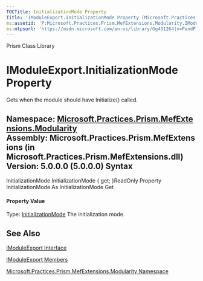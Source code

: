 ```yaml
---
TOCTitle: InitializationMode Property
Title: 'IModuleExport.InitializationMode Property (Microsoft.Practices.Prism.MefExtensions.Modularity)'
ms:assetid: 'P:Microsoft.Practices.Prism.MefExtensions.Modularity.IModuleExport.InitializationMode'
ms:mtpsurl: 'https://msdn.microsoft.com/en-us/library/Gg431264(v=PandP.50)'
---
```


Prism Class Library

IModuleExport.InitializationMode Property
=============================================

Gets when the module should have Initialize() called.

**Namespace:** [Microsoft.Practices.Prism.MefExtensions.Modularity](https://msdn.microsoft.com/n:microsoft.practices.prism.mefextensions.modularity)
**Assembly:** Microsoft.Practices.Prism.MefExtensions (in Microsoft.Practices.Prism.MefExtensions.dll) Version: 5.0.0.0 (5.0.0.0)
Syntax
------

<span id="syntaxToggle"></span>InitializationMode InitializationMode { get; }ReadOnly Property InitializationMode As InitializationMode Get
#### Property Value

Type: [InitializationMode](https://msdn.microsoft.com/t:microsoft.practices.prism.modularity.initializationmode)
The initialization mode.

See Also
--------


[IModuleExport Interface](https://msdn.microsoft.com/t:microsoft.practices.prism.mefextensions.modularity.imoduleexport)

[IModuleExport Members](https://msdn.microsoft.com/allmembers.t:microsoft.practices.prism.mefextensions.modularity.imoduleexport)

[Microsoft.Practices.Prism.MefExtensions.Modularity Namespace](https://msdn.microsoft.com/n:microsoft.practices.prism.mefextensions.modularity)

